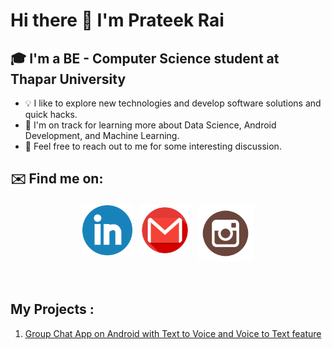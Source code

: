 # Hi there 👋 I'm Prateek Rai
## 🎓 I'm a BE - Computer Science student at Thapar University
* 💡  I like to explore new technologies and develop software solutions and quick hacks.
* 🌱  I'm on track for learning more about Data Science, Android Development, and Machine Learning.
* 💬  Feel free to reach out to me for some interesting discussion.
## ✉️ Find me on:

<p align="center">
 <a href="https://www.linkedin.com/in/prateek-rai-48597b1ab/" target="_blank"><img src="Images/linkedin-logo-png-1837.png" alt="LinkedIn" height="80" style="vertical-align:top; margin:4px"></a>
 <a href="mailto:prateek11rai@gmail.com" target="_blank"> <img src="Images/logo-gmail-9983.png" alt="Email me" height="80" style="vertical-align:top; margin:4px"></a>
 <a href="https://www.instagram.com/prateek11rai/" target="_blank"> <img src="Images/logo-instagram-png-2449.png" alt="Instagram" height="90" style="vertical-align:top; margin:4px"></a>
</p>

<br />

## My Projects : 
1. <a href="https://github.com/prateek11rai/Group_Chat_App_Project#readme" target="_blank">Group Chat App on Android with Text to Voice and Voice to Text feature</a>



<!---
prateek11rai/prateek11rai is a ✨ special ✨ repository because its `README.md` (this file) appears on your GitHub profile.
You can click the Preview link to take a look at your changes.
--->
